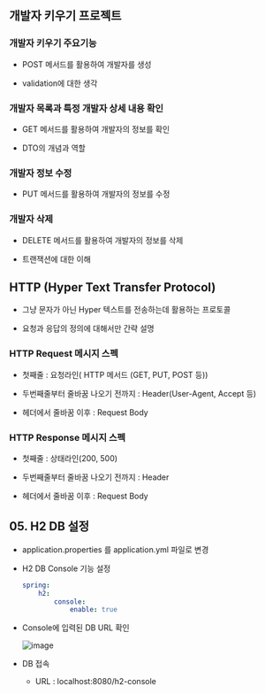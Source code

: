 ## 개발자 키우기 프로젝트

### 개발자 키우기 주요기능

- POST 메서드를 활용하여 개발자를 생성

- validation에 대한 생각

### 개발자 목록과 특정 개발자 상세 내용 확인

- GET 메서드를 활용하여 개발자의 정보를 확인

- DTO의 개념과 역할

### 개발자 정보 수정

- PUT 메서드를 활용하여 개발자의 정보를 수정

### 개발자 삭제

- DELETE 메서드를 활용하여 개발자의 정보를 삭제

- 트랜잭션에 대한 이해


## HTTP (Hyper Text Transfer Protocol)

- 그냥 문자가 아닌 Hyper 텍스트를 전송하는데 활용하는 프로토콜

- 요청과 응답의 정의에 대해서만 간략 설명

### HTTP Request 메시지 스펙

- 첫째줄 : 요청라인( HTTP 메서드 (GET, PUT, POST 등))

- 두번째줄부터 줄바꿈 나오기 전까지 : Header(User-Agent, Accept 등)

- 헤더에서 줄바꿈 이후 : Request Body

### HTTP Response 메시지 스펙

- 첫째줄 : 상태라인(200, 500)

- 두번째줄부터 줄바꿈 나오기 전까지 : Header

- 헤더에서 줄바꿈 이후 : Request Body


## 05. H2 DB 설정

- application.properties 를 application.yml 파일로 변경

- H2 DB Console 기능 설정

    ~~~ yml
    spring:
        h2:
            console:
                enable: true
    ~~~

- Console에 입력된 DB URL 확인

    ![image](https://user-images.githubusercontent.com/68735491/144750900-d18054a1-c677-4094-a2d3-d97095216fde.png)

- DB 접속

    - URL : localhost:8080/h2-console
